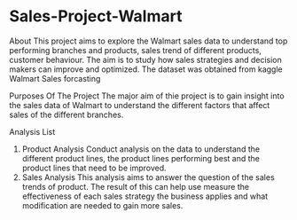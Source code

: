 # Sales-Project-Walmart
About
This project aims to explore the Walmart sales data to understand top performing branches and products, sales trend of different products, customer behaviour. The aim is to study how sales strategies and decision makers can improve and optimized.
The dataset was obtained from kaggle Walmart Sales forcasting

Purposes Of The Project
The major aim of thie project is to gain insight into the sales data of Walmart to understand the different factors that affect sales of the different branches.

Analysis List
1.  Product Analysis
    Conduct analysis on the data to understand the different product lines, the product lines performing best and the product lines that need to be improved.
2.  Sales Analysis
    This analysis aims to answer the question of the sales trends of product. The result of this can help use measure the effectiveness of each sales strategy the business applies and what modification are needed to gain more sales.
